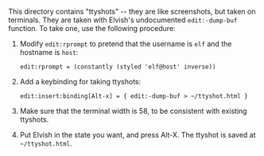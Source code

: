This directory contains "ttyshots" -- they are like screenshots, but taken on
terminals. They are taken with Elvish's undocumented `edit:-dump-buf` function.
To take one, use the following procedure:

1.  Modify `edit:rprompt` to pretend that the username is `elf` and the hostname
    is `host`:

    ```elvish
    edit:rprompt = (constantly (styled 'elf@host' inverse))
    ```

2.  Add a keybinding for taking ttyshots:

    ```elvish
    edit:insert:binding[Alt-x] = { edit:-dump-buf > ~/ttyshot.html }
    ```

3.  Make sure that the terminal width is 58, to be consistent with existing
    ttyshots.

4.  Put Elvish in the state you want, and press Alt-X. The ttyshot is saved at
    `~/ttyshot.html`.
